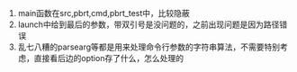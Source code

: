 1. main函数在src,pbrt,cmd,pbrt_test中，比较隐蔽
2. launch中给到最后的参数，带双引号是没问题的，之前出现问题是因为路径错误
3. 乱七八糟的parsearg等都是用来处理命令行参数的字符串算法，不需要特别考虑，直接看后边的option存了什么，怎么处理的